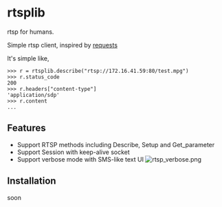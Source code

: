 # rtsplib

rtsp for humans.

Simple rtsp client, inspired by [requests](https://github.com/kennethreitz/requests)

It's simple like,

    >>> r = rtsplib.describe("rtsp://172.16.41.59:80/test.mpg")
    >>> r.status_code
    200
    >>> r.headers["content-type"]
    'application/sdp'
    >>> r.content
    ...

## Features

- Support RTSP methods including Describe, Setup and Get_parameter
- Support Session with keep-alive socket
- Support verbose mode with SMS-like text UI
![rtsp_verbose.png](https://bitbucket.org/repo/bAakbo/images/1912345104-rtsp_verbose.png)

## Installation

soon





